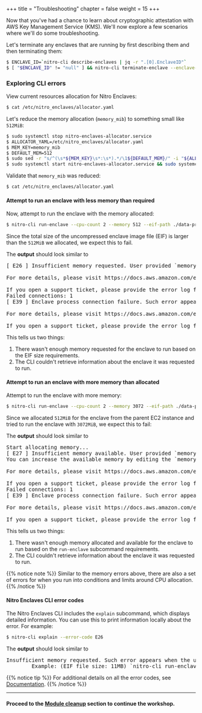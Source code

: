 +++
title = "Troubleshooting"
chapter = false
weight = 15
+++

Now that you've had a chance to learn about cryptographic attestation with AWS Key Management Service (KMS). We'll now explore a few scenarios where we'll do some troubleshooting.

Let's terminate any enclaves that are running by first describing them and then terminating them:
```sh
$ ENCLAVE_ID=`nitro-cli describe-enclaves | jq -r ".[0].EnclaveID"`
$ [ "$ENCLAVE_ID" != "null" ] && nitro-cli terminate-enclave --enclave-id ${ENCLAVE_ID}
```

### Exploring CLI errors

View current resources allocation for Nitro Enclaves:
```sh
$ cat /etc/nitro_enclaves/allocator.yaml
```

Let's reduce the memory allocation (`memory_mib`) to something small like `512MiB`:
```sh
$ sudo systemctl stop nitro-enclaves-allocator.service
$ ALLOCATOR_YAML=/etc/nitro_enclaves/allocator.yaml
$ MEM_KEY=memory_mib
$ DEFAULT_MEM=512
$ sudo sed -r "s/^(\s*${MEM_KEY}\s*:\s*).*/\1${DEFAULT_MEM}/" -i "${ALLOCATOR_YAML}"
$ sudo systemctl start nitro-enclaves-allocator.service && sudo systemctl enable nitro-enclaves-allocator.service
```

Validate that `memory_mib` was reduced:
```sh
$ cat /etc/nitro_enclaves/allocator.yaml
```
#### Attempt to run an enclave with less memory than required

Now, attempt to run the enclave with the memory allocated:
```sh
$ nitro-cli run-enclave --cpu-count 2 --memory 512 --eif-path ./data-processing.eif
```

Since the total size of the uncompressed enclave image file (EIF) is larger than the `512MiB` we allocated, we expect this to fail.

The **output** should look similar to
<pre>
[ E26 ] Insufficient memory requested. User provided `memory` is 512 MB, but based on the EIF file size, the minimum memory should be 2148 MB

For more details, please visit https://docs.aws.amazon.com/enclaves/latest/user/cli-errors.html#E26

If you open a support ticket, please provide the error log found at "/var/log/nitro_enclaves/err2021-06-18T21:46:43.249503129+00:00.log"
Failed connections: 1
[ E39 ] Enclave process connection failure. Such error appears when the enclave manager fails to connect to at least one enclave process for retrieving the description information.

For more details, please visit https://docs.aws.amazon.com/enclaves/latest/user/cli-errors.html#E39

If you open a support ticket, please provide the error log found at "/var/log/nitro_enclaves/err2021-06-18T21:46:43.249656960+00:00.log"
</pre>

This tells us two things:
1. There wasn't enough memory requested for the enclave to run based on the EIF size requirements.
1. The CLI couldn't retrieve information about the enclave it was requested to run.

#### Attempt to run an enclave with more memory than allocated

Attempt to run the enclave with more memory:
```sh
$ nitro-cli run-enclave --cpu-count 2 --memory 3072 --eif-path ./data-processing.eif
```

Since we allocated `512MiB` for the enclave from the parent EC2 instance and tried to run the enclave with `3072MiB`, we expect this to fail:

The **output** should look similar to
<pre>
Start allocating memory...
[ E27 ] Insufficient memory available. User provided `memory` is 3072 MB, which is more than the available hugepage memory.
You can increase the available memory by editing the `memory_mib` value from '/etc/nitro_enclaves/allocator.yaml' and then enable the nitro-enclaves-allocator.service.

For more details, please visit https://docs.aws.amazon.com/enclaves/latest/user/cli-errors.html#E27

If you open a support ticket, please provide the error log found at "/var/log/nitro_enclaves/err2021-06-18T20:56:47.554786281+00:00.log"
Failed connections: 1
[ E39 ] Enclave process connection failure. Such error appears when the enclave manager fails to connect to at least one enclave process for retrieving the description information.

For more details, please visit https://docs.aws.amazon.com/enclaves/latest/user/cli-errors.html#E39

If you open a support ticket, please provide the error log found at "/var/log/nitro_enclaves/err2021-06-18T20:56:47.554962083+00:00.log"
</pre>
This tells us two things:
1. There wasn't enough memory allocated and available for the enclave to run based on the `run-enclave` subcommand requirements.
1. The CLI couldn't retrieve information about the enclave it was requested to run.

{{% notice note %}}
Similar to the memory errors above, there are also a set of errors for when you run into conditions and limits around CPU allocation.
{{% /notice %}}
#### Nitro Enclaves CLI error codes

The Nitro Enclaves CLI includes the `explain` subcommand, which displays detailed information. You can use this to print information locally about the error. For example:

```sh
$ nitro-cli explain --error-code E26
```
The **output** should look similar to
<pre>
Insufficient memory requested. Such error appears when the user requests to launch an enclave with not enough memory. The enclave memory should be at least equal to the size of the EIF file used for launching the enclave.
        Example: (EIF file size: 11MB) `nitro-cli run-enclave --cpu-count 2 --memory 5 --eif-path /path/to/my/eif`. In this case, the user requested to run an enclave with only 5MB of memory, whereas the EIF file alone requires 11MB.
</pre>

{{% notice tip %}}
For additional details on all the error codes, see [Documentation](https://docs.aws.amazon.com/enclaves/latest/user/cli-errors.html).
{{% /notice %}}

---
#### Proceed to the [Module cleanup](module-cleanup.html) section to continue the workshop.
